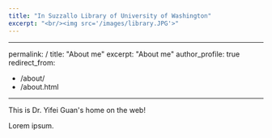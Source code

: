 ```yaml
---
title: "In Suzzallo Library of University of Washington"
excerpt: "<br/><img src='/images/library.JPG'>"
---
```


---
permalink: /
title: "About me"
excerpt: "About me"
author_profile: true
redirect_from: 
  - /about/
  - /about.html
---

This is Dr. Yifei Guan's home on the web!

Lorem ipsum.
